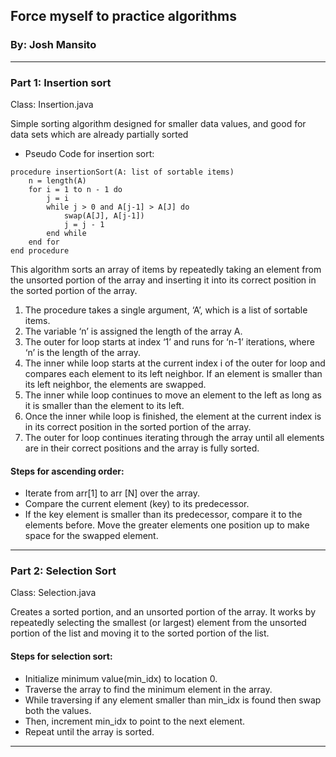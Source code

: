 ## Force myself to practice algorithms
### By: Josh Mansito

----
### **Part 1: Insertion sort**
Class: Insertion.java
<p>Simple sorting algorithm designed for smaller data values, and good
for data sets which are already partially sorted</p>

- Pseudo Code for insertion sort:
```
procedure insertionSort(A: list of sortable items)
    n = length(A)
    for i = 1 to n - 1 do
        j = i
        while j > 0 and A[j-1] > A[J] do
            swap(A[J], A[j-1])
            j = j - 1
        end while
    end for
end procedure
```
This algorithm sorts an array of items by repeatedly taking an element from the unsorted portion of the array and inserting it into its correct position in the sorted portion of the array.

1. The procedure takes a single argument, ‘A’, which is a list of sortable items.
2. The variable ‘n’ is assigned the length of the array A.
3. The outer for loop starts at index ‘1’ and runs for ‘n-1’ iterations, where ‘n’ is the length of the array.
4. The inner while loop starts at the current index i of the outer for loop and compares each element to its left neighbor. If an element is smaller than its left neighbor, the elements are swapped.
5. The inner while loop continues to move an element to the left as long as it is smaller than the element to its left.
6. Once the inner while loop is finished, the element at the current index is in its correct position in the sorted portion of the array.
7. The outer for loop continues iterating through the array until all elements are in their correct positions and the array is fully sorted.

#### Steps for ascending order:

- Iterate from arr[1] to arr [N] over the array. 
- Compare the current element (key) to its predecessor.
- If the key element is smaller than its predecessor, compare it to the elements before. Move the greater elements one position up to make space for the swapped element.

----
### **Part 2: Selection Sort**
Class: Selection.java
<p>Creates a sorted portion, and an unsorted portion of the array. 
It works by repeatedly selecting the smallest (or largest) element from 
the unsorted portion of the list and moving it to the sorted portion of the list.</p>

#### Steps for selection sort:

- Initialize minimum value(min_idx) to location 0.
- Traverse the array to find the minimum element in the array.
- While traversing if any element smaller than min_idx is found then swap both the values.
- Then, increment min_idx to point to the next element.
- Repeat until the array is sorted.
----
